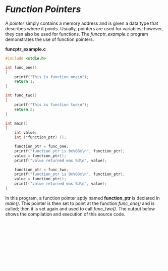 # *__Function Pointers__*

A _pointer_ simply contains a memory address and is given a data type that describes where it points. Usually, pointers are used for variables; however, they can also be used for functions. The _funcptr_example.c_ program demonstrates the use of function pointers.

__funcptr_example.c__

```c
#include <stdio.h>

int func_one() 
{
    printf("This is function one\n");
    return 1;
}

int func_two() 
{
    printf("This is function two\n");
    return 2;
}

int main() 
{
    int value;
    int (*function_ptr) ();

    function_ptr = func_one;
    printf("function_ptr is 0x%08x\n", function_ptr);
    value = function_ptr();
    printf("value returned was %d\n", value);

    function_ptr = func_two;
    printf("function_ptr is 0x%08x\n", function_ptr);
    value = function_ptr();
    printf("value returned was %d\n", value);
}
```

In this program, a function pointer aptly named __function_ptr__ is declared in _main()_. This pointer is then set to point at the function _func_one()_ and is called; then it is set again and used to call _func_two()_. The output below shows the compilation and execution of this source code. 

<pre style="color: white;">
reader@hacking:~/booksrc $ gcc funcptr_example.c
reader@hacking:~/booksrc $ ./a.out
function_ptr is 0x08048374
This is function one
value returned was 1
function_ptr is 0x0804838d
This is function two
value returned was 2
reader@hacking:~/booksrc $
</pre>
